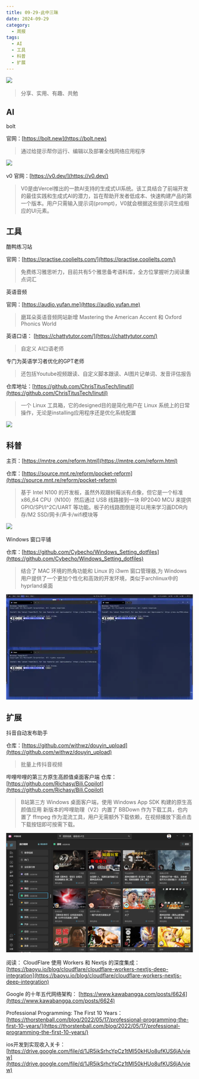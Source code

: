 ```yaml
---
title: 09-29-此中三昧
date: 2024-09-29
category:
  - 周报
tags:
  - AI
  - 工具
  - 科普
  - 扩展
---
```

![](https://img.nnxx.me/file/06fec41a7d2808196218b-a1ec39b9d1ee4f4098.png)

> 分享、实用、有趣、共勉

## AI

bolt

官网：[https://bolt.new](https://bolt.new)

>  通过给提示帮你运行、编辑以及部署全栈网络应用程序

![](https://img.nnxx.me/file/896959a2d889dd038dbaa-4b18d2f63ccdb72184.png)

v0
官网：[https://v0.dev/](https://v0.dev/)
>V0是由Vercel推出的一款AI支持的生成式UI系统。该工具结合了前端开发的最佳实践和生成式AI的潜力，旨在帮助开发者低成本、快速构建产品的第一个版本。用户只需输入提示词(prompt)，V0就会根据这些提示词生成相应的UI元素。





## 工具


酷鸭练习站

官网：[https://practise.coolielts.com/](https://practise.coolielts.com/)
>免费练习雅思听力，目前共有5个雅思备考语料库，全方位掌握听力阅读重点词汇


英语音频

官网：[https://audio.yufan.me](https://audio.yufan.me)
>磨耳朵英语音频网站新增 Mastering the American Accent 和 Oxford Phonics World

英语口语：
[https://chattytutor.com/](https://chattytutor.com/)

> 自定义 AI口语老师
> 
  专门为英语学习者优化的GPT老师
>  
> 还包括Youtube视频跟读、自定义脚本跟读、AI图片记单词、发音评估报告


仓库地址：[https://github.com/ChrisTitusTech/linutil](https://github.com/ChrisTitusTech/linutil)
>一个 Linux 工具箱，它的designed目的是简化用户在 Linux 系统上的日常操作，无论是installing应用程序还是优化系统配置

![](https://img.nnxx.meundefined)



## 科普


主页：[https://mntre.com/reform.html](https://mntre.com/reform.html)

仓库：[https://source.mnt.re/reform/pocket-reform](https://source.mnt.re/reform/pocket-reform)

> 基于 Intel N100 的开发板，虽然外观跟树莓派有点像，但它是一个标准 x86_64 CPU（N100）然后通过 USB 线路接到一块 RP2040 MCU 来提供 GPIO/SPI/I^2C/UART 等功能。板子的线路图倒是可以用来学习画DDR内存/M2 SSD/网卡/声卡/wifi模块等

![](https://img.nnxx.me/file/a5f5c3458f1391bd5592c-3b4b345c86c55a221e.jpg)


Windows 窗口平铺

仓库：[https://github.com/Cybecho/Windows_Setting_dotfiles](https://github.com/Cybecho/Windows_Setting_dotfiles)

>结合了 MAC 环境的热角功能和 Linux 的 i3wm 窗口管理器,为 Windows 用户提供了一个更加个性化和高效的开发环境，类似于archlinux中的hyprland桌面

![](https://raw.githubusercontent.com/Cybecho/Windows_Setting_dotfiles/refs/heads/main/assets/example_slideover.webp)



##  扩展


抖音自动发布助手

仓库：[https://github.com/withwz/douyin_upload](https://github.com/withwz/douyin_upload)
>批量上传抖音视频

哔哩哔哩的第三方原生高颜值桌面客户端
仓库：[https://github.com/Richasy/Bili.Copilot](https://github.com/Richasy/Bili.Copilot)
> B站第三方 Windows 桌面客户端，使用 Windows App SDK 构建的原生高颜值应用
> 新版本的哔哩助理（V2）内置了 BBDown 作为下载工具，也内置了 ffmpeg 作为混流工具，用户无需额外下载依赖，在视频播放下面点击下载按钮即可按需下载。

![](https://github.com/Richasy/Bili.Copilot/blob/master/assets/screenshot.png?raw=true)


阅读：
CloudFlare 使用 Workers 和 Nextjs 的深度集成：
[https://baoyu.io/blog/cloudflare/cloudflare-workers-nextjs-deep-integration](https://baoyu.io/blog/cloudflare/cloudflare-workers-nextjs-deep-integration)

Google 的十年五代网络架构：
[https://www.kawabangga.com/posts/6624](https://www.kawabangga.com/posts/6624)


Professional Programming: The First 10 Years：
[https://thorstenball.com/blog/2022/05/17/professional-programming-the-first-10-years/](https://thorstenball.com/blog/2022/05/17/professional-programming-the-first-10-years/)

ios开发到实现收入关卡：
[https://drive.google.com/file/d/1JR5ikSrhcYpCz1tMI50kHUo8ufKUS6jA/view](https://drive.google.com/file/d/1JR5ikSrhcYpCz1tMI50kHUo8ufKUS6jA/view)

